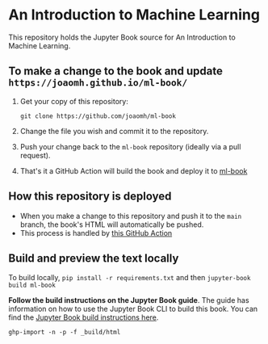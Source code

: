 # An Introduction to Machine Learning

This repository holds the Jupyter Book source for An Introduction to Machine Learning.

## To make a change to the book and update `https://joaomh.github.io/ml-book/`

1. Get your copy of this repository:

   ```
   git clone https://github.com/joaomh/ml-book
   ```
2. Change the file you wish and commit it to the repository.
3. Push your change back to the `ml-book` repository (ideally via a pull request).
4. That's it a GitHub Action will build the book and deploy it to [ml-book](https://joaomh.github.io/ml-book/intro.html)

## How this repository is deployed

* When you make a change to this repository and push it to the `main` branch, the book's HTML will automatically be pushed.
* This process is handled by [this GitHub Action](.github/workflows/main.yml)

## Build and preview the text locally

To build locally, `pip install -r requirements.txt` and then `jupyter-book build ml-book`

**Follow the build instructions on the Jupyter Book guide**. The guide has information on how to use the Jupyter Book CLI to build this book. You can find the [Jupyter Book build instructions here](https://jupyterbook.org/start/build.html).

```
ghp-import -n -p -f _build/html
```
